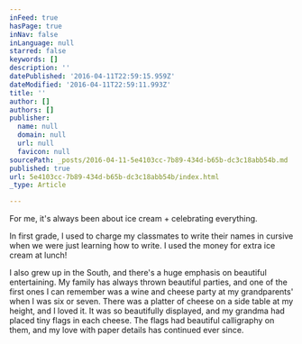 ```yaml
---
inFeed: true
hasPage: true
inNav: false
inLanguage: null
starred: false
keywords: []
description: ''
datePublished: '2016-04-11T22:59:15.959Z'
dateModified: '2016-04-11T22:59:11.993Z'
title: ''
author: []
authors: []
publisher:
  name: null
  domain: null
  url: null
  favicon: null
sourcePath: _posts/2016-04-11-5e4103cc-7b89-434d-b65b-dc3c18abb54b.md
published: true
url: 5e4103cc-7b89-434d-b65b-dc3c18abb54b/index.html
_type: Article

---
```

For me, it's always been about ice cream + celebrating everything.

In first grade, I used to charge my classmates to write their names in cursive when we were just learning how to write.  I used the money for extra ice cream at lunch! 

I also grew up in the South, and there's a huge emphasis on beautiful entertaining.  My family has always thrown beautiful parties, and one of the first ones I can remember was a wine and cheese party at my grandparents' when I was six or seven.  There was a platter of cheese on a side table at my height, and I loved it.  It was so beautifully displayed, and my grandma had placed tiny flags in each cheese.  The flags had beautiful calligraphy on them, and my love with paper details has continued ever since.
